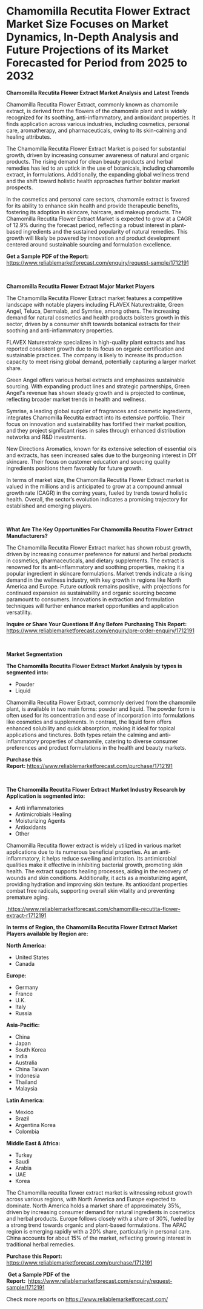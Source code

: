 <p><h1>Chamomilla Recutita Flower Extract Market Size Focuses on Market Dynamics, In-Depth Analysis and Future Projections of its Market Forecasted for Period from 2025 to 2032</h1></p><p><strong>Chamomilla Recutita Flower Extract Market Analysis and Latest Trends</strong></p>
<p><p>Chamomilla Recutita Flower Extract, commonly known as chamomile extract, is derived from the flowers of the chamomile plant and is widely recognized for its soothing, anti-inflammatory, and antioxidant properties. It finds application across various industries, including cosmetics, personal care, aromatherapy, and pharmaceuticals, owing to its skin-calming and healing attributes.</p><p>The Chamomilla Recutita Flower Extract Market is poised for substantial growth, driven by increasing consumer awareness of natural and organic products. The rising demand for clean beauty products and herbal remedies has led to an uptick in the use of botanicals, including chamomile extract, in formulations. Additionally, the expanding global wellness trend and the shift toward holistic health approaches further bolster market prospects.</p><p>In the cosmetics and personal care sectors, chamomile extract is favored for its ability to enhance skin health and provide therapeutic benefits, fostering its adoption in skincare, haircare, and makeup products. The Chamomilla Recutita Flower Extract Market is expected to grow at a CAGR of 12.9% during the forecast period, reflecting a robust interest in plant-based ingredients and the sustained popularity of natural remedies. This growth will likely be powered by innovation and product development centered around sustainable sourcing and formulation excellence.</p></p>
<p><strong>Get a Sample PDF of the Report:&nbsp;</strong> <a href="https://www.reliablemarketforecast.com/enquiry/request-sample/1712191?utm_campaign=3458&utm_medium=2&utm_source=Github&utm_content=ia&utm_term=27032025&utm_id=chamomilla-recutita-flower-extract">https://www.reliablemarketforecast.com/enquiry/request-sample/1712191</a></p>
<p>&nbsp;</p>
<p><strong>Chamomilla Recutita Flower Extract Major Market Players</strong></p>
<p><p>The Chamomilla Recutita Flower Extract market features a competitive landscape with notable players including FLAVEX Naturextrakte, Green Angel, Teluca, Dermalab, and Symrise, among others. The increasing demand for natural cosmetics and health products bolsters growth in this sector, driven by a consumer shift towards botanical extracts for their soothing and anti-inflammatory properties.</p><p>FLAVEX Naturextrakte specializes in high-quality plant extracts and has reported consistent growth due to its focus on organic certification and sustainable practices. The company is likely to increase its production capacity to meet rising global demand, potentially capturing a larger market share.</p><p>Green Angel offers various herbal extracts and emphasizes sustainable sourcing. With expanding product lines and strategic partnerships, Green Angel's revenue has shown steady growth and is projected to continue, reflecting broader market trends in health and wellness.</p><p>Symrise, a leading global supplier of fragrances and cosmetic ingredients, integrates Chamomilla Recutita extract into its extensive portfolio. Their focus on innovation and sustainability has fortified their market position, and they project significant rises in sales through enhanced distribution networks and R&D investments.</p><p>New Directions Aromatics, known for its extensive selection of essential oils and extracts, has seen increased sales due to the burgeoning interest in DIY skincare. Their focus on customer education and sourcing quality ingredients positions them favorably for future growth.</p><p>In terms of market size, the Chamomilla Recutita Flower Extract market is valued in the millions and is anticipated to grow at a compound annual growth rate (CAGR) in the coming years, fueled by trends toward holistic health. Overall, the sector’s evolution indicates a promising trajectory for established and emerging players.</p></p>
<p>&nbsp;</p>
<p><strong>What Are The Key Opportunities For Chamomilla Recutita Flower Extract Manufacturers?</strong></p>
<p><p>The Chamomilla Recutita Flower Extract market has shown robust growth, driven by increasing consumer preference for natural and herbal products in cosmetics, pharmaceuticals, and dietary supplements. The extract is renowned for its anti-inflammatory and soothing properties, making it a popular ingredient in skincare formulations. Market trends indicate a rising demand in the wellness industry, with key growth in regions like North America and Europe. Future outlook remains positive, with projections for continued expansion as sustainability and organic sourcing become paramount to consumers. Innovations in extraction and formulation techniques will further enhance market opportunities and application versatility.</p></p>
<p><strong>Inquire or Share Your Questions If Any Before Purchasing This Report:</strong> <a href="https://www.reliablemarketforecast.com/enquiry/pre-order-enquiry/1712191?utm_campaign=3458&utm_medium=2&utm_source=Github&utm_content=ia&utm_term=27032025&utm_id=chamomilla-recutita-flower-extract">https://www.reliablemarketforecast.com/enquiry/pre-order-enquiry/1712191</a></p>
<p>&nbsp;</p>
<p><strong>Market Segmentation</strong></p>
<p><strong>The Chamomilla Recutita Flower Extract Market Analysis by types is segmented into:</strong></p>
<p><ul><li>Powder</li><li>Liquid</li></ul></p>
<p><p>Chamomilla Recutita Flower Extract, commonly derived from the chamomile plant, is available in two main forms: powder and liquid. The powder form is often used for its concentration and ease of incorporation into formulations like cosmetics and supplements. In contrast, the liquid form offers enhanced solubility and quick absorption, making it ideal for topical applications and tinctures. Both types retain the calming and anti-inflammatory properties of chamomile, catering to diverse consumer preferences and product formulations in the health and beauty markets.</p></p>
<p><strong>Purchase this Report:&nbsp;</strong><a href="https://www.reliablemarketforecast.com/purchase/1712191?utm_campaign=3458&utm_medium=2&utm_source=Github&utm_content=ia&utm_term=27032025&utm_id=chamomilla-recutita-flower-extract">https://www.reliablemarketforecast.com/purchase/1712191</a></p>
<p>&nbsp;</p>
<p><strong>The Chamomilla Recutita Flower Extract Market Industry Research by Application is segmented into:</strong></p>
<p><ul><li>Anti inflammatories</li><li>Antimicrobials Healing</li><li>Moisturizing Agents</li><li>Antioxidants</li><li>Other</li></ul></p>
<p><p>Chamomilla Recutita flower extract is widely utilized in various market applications due to its numerous beneficial properties. As an anti-inflammatory, it helps reduce swelling and irritation. Its antimicrobial qualities make it effective in inhibiting bacterial growth, promoting skin health. The extract supports healing processes, aiding in the recovery of wounds and skin conditions. Additionally, it acts as a moisturizing agent, providing hydration and improving skin texture. Its antioxidant properties combat free radicals, supporting overall skin vitality and preventing premature aging.</p></p>
<p><a href="https://www.reliablemarketforecast.com/chamomilla-recutita-flower-extract-r1712191?utm_campaign=3458&utm_medium=2&utm_source=Github&utm_content=ia&utm_term=27032025&utm_id=chamomilla-recutita-flower-extract">&nbsp;https://www.reliablemarketforecast.com/chamomilla-recutita-flower-extract-r1712191</a></p>
<p><strong>In terms of Region, the Chamomilla Recutita Flower Extract Market Players available by Region are:</strong></p>
<p>
    <p> <strong> North America: </strong>
        <ul>
            <li>United States</li>
            <li>Canada</li>
        </ul>
        </p> 
    <p> <strong> Europe: </strong>
        <ul>
            <li>Germany</li>
            <li>France</li>
            <li>U.K.</li>
            <li>Italy</li>
            <li>Russia</li>
        </ul>
        </p> 
    <p> <strong> Asia-Pacific: </strong>
        <ul>
            <li>China</li>
            <li>Japan</li>
            <li>South Korea</li>
            <li>India</li>
            <li>Australia</li>
            <li>China Taiwan</li>
            <li>Indonesia</li>
            <li>Thailand</li>
            <li>Malaysia</li>
        </ul>
        </p> 
    <p> <strong> Latin America: </strong>
        <ul>
            <li>Mexico</li>
            <li>Brazil</li>
            <li>Argentina Korea</li>
            <li>Colombia</li>
        </ul>
        </p> 
    <p> <strong> Middle East & Africa: </strong>
        <ul>
            <li>Turkey</li>
            <li>Saudi</li>
            <li>Arabia</li>
            <li>UAE</li>
            <li>Korea</li>
        </ul>
    </p>
    </p>
<p><p>The Chamomilla recutita flower extract market is witnessing robust growth across various regions, with North America and Europe expected to dominate. North America holds a market share of approximately 35%, driven by increasing consumer demand for natural ingredients in cosmetics and herbal products. Europe follows closely with a share of 30%, fueled by a strong trend towards organic and plant-based formulations. The APAC region is emerging rapidly with a 20% share, particularly in personal care. China accounts for about 15% of the market, reflecting growing interest in traditional herbal remedies.</p></p>
<p><strong>Purchase this Report: </strong><a href="https://www.reliablemarketforecast.com/purchase/1712191?utm_campaign=3458&utm_medium=2&utm_source=Github&utm_content=ia&utm_term=27032025&utm_id=chamomilla-recutita-flower-extract">https://www.reliablemarketforecast.com/purchase/1712191</a></p>
<p>&nbsp;<strong>Get a Sample PDF of the Report:&nbsp;&nbsp;</strong><a href="https://www.reliablemarketforecast.com/enquiry/request-sample/1712191?utm_campaign=3458&utm_medium=2&utm_source=Github&utm_content=ia&utm_term=27032025&utm_id=chamomilla-recutita-flower-extract">https://www.reliablemarketforecast.com/enquiry/request-sample/1712191</a></p>
<p><strong></strong></p>
<p>Check more reports on <a href="https://www.reliablemarketforecast.com/?utm_campaign=3458&utm_medium=2&utm_source=Github&utm_content=ia&utm_term=27032025&utm_id=chamomilla-recutita-flower-extract">https://www.reliablemarketforecast.com/</a></p>